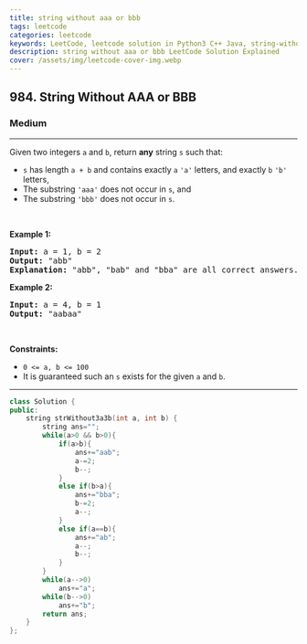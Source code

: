 ```yaml
---
title: string without aaa or bbb
tags: leetcode
categories: leetcode
keywords: LeetCode, leetcode solution in Python3 C++ Java, string-without-aaa-or-bbb solution
description: string without aaa or bbb LeetCode Solution Explained
cover: /assets/img/leetcode-cover-img.webp
---
```



<h2>984. String Without AAA or BBB</h2><h3>Medium</h3><hr><div><p>Given two integers <code>a</code> and <code>b</code>, return <strong>any</strong> string <code>s</code> such that:</p>

<ul>
	<li><code>s</code> has length <code>a + b</code> and contains exactly <code>a</code> <code>'a'</code> letters, and exactly <code>b</code> <code>'b'</code> letters,</li>
	<li>The substring <code>'aaa'</code> does not occur in <code>s</code>, and</li>
	<li>The substring <code>'bbb'</code> does not occur in <code>s</code>.</li>
</ul>

<p>&nbsp;</p>
<p><strong>Example 1:</strong></p>

<pre><strong>Input:</strong> a = 1, b = 2
<strong>Output:</strong> "abb"
<strong>Explanation:</strong> "abb", "bab" and "bba" are all correct answers.
</pre>

<p><strong>Example 2:</strong></p>

<pre><strong>Input:</strong> a = 4, b = 1
<strong>Output:</strong> "aabaa"
</pre>

<p>&nbsp;</p>
<p><strong>Constraints:</strong></p>

<ul>
	<li><code>0 &lt;= a, b &lt;= 100</code></li>
	<li>It is guaranteed such an <code>s</code> exists for the given <code>a</code> and <code>b</code>.</li>
</ul>
</div>

---




```cpp
class Solution {
public:
    string strWithout3a3b(int a, int b) {
        string ans="";
        while(a>0 && b>0){
            if(a>b){
                ans+="aab";
                a-=2;
                b--;
            }
            else if(b>a){
                ans+="bba";
                b-=2;
                a--;
            }
            else if(a==b){
                ans+="ab";
                a--;
                b--;
            }
        }
        while(a-->0)
            ans+="a";
        while(b-->0)
            ans+="b";
        return ans;
    }
};
```
